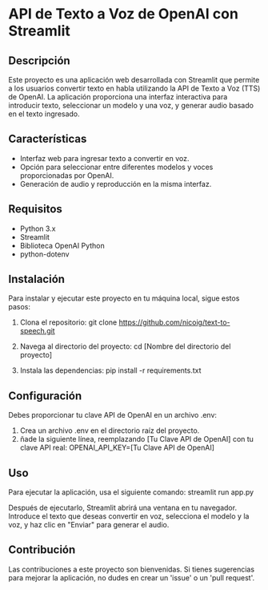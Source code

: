 # API de Texto a Voz de OpenAI con Streamlit

## Descripción
Este proyecto es una aplicación web desarrollada con Streamlit que permite a los usuarios convertir texto en habla utilizando la API de Texto a Voz (TTS) de OpenAI. La aplicación proporciona una interfaz interactiva para introducir texto, seleccionar un modelo y una voz, y generar audio basado en el texto ingresado.

## Características
- Interfaz web para ingresar texto a convertir en voz.
- Opción para seleccionar entre diferentes modelos y voces proporcionadas por OpenAI.
- Generación de audio y reproducción en la misma interfaz.

## Requisitos
- Python 3.x
- Streamlit
- Biblioteca OpenAI Python
- python-dotenv

## Instalación
Para instalar y ejecutar este proyecto en tu máquina local, sigue estos pasos:

1. Clona el repositorio:
   git clone https://github.com/nicoig/text-to-speech.git

2. Navega al directorio del proyecto:
cd [Nombre del directorio del proyecto]

3. Instala las dependencias:
pip install -r requirements.txt

## Configuración
Debes proporcionar tu clave API de OpenAI en un archivo .env:

1. Crea un archivo .env en el directorio raíz del proyecto.
2. ñade la siguiente línea, reemplazando [Tu Clave API de OpenAI] con tu clave API real:
OPENAI_API_KEY=[Tu Clave API de OpenAI]

## Uso
Para ejecutar la aplicación, usa el siguiente comando:
streamlit run app.py

Después de ejecutarlo, Streamlit abrirá una ventana en tu navegador. Introduce el texto que deseas convertir en voz, selecciona el modelo y la voz, y haz clic en "Enviar" para generar el audio.

## Contribución
Las contribuciones a este proyecto son bienvenidas. Si tienes sugerencias para mejorar la aplicación, no dudes en crear un 'issue' o un 'pull request'.